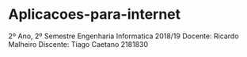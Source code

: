 # Aplicacoes-para-internet
2º Ano, 2º Semestre Engenharia Informatica 2018/19
Docente: Ricardo Malheiro
Discente: Tiago Caetano 2181830
